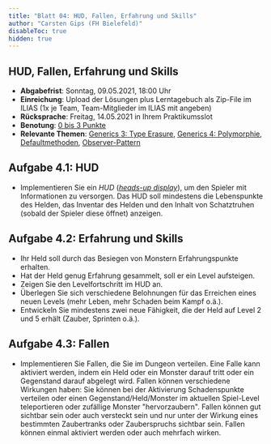 ```yaml
---
title: "Blatt 04: HUD, Fallen, Erfahrung und Skills"
author: "Carsten Gips (FH Bielefeld)"
disableToc: true
hidden: true
---
```



## HUD, Fallen, Erfahrung und Skills

*   **Abgabefrist**:
    Sonntag, 09.05.2021, 18:00 Uhr
*   **Einreichung**:
    Upload der Lösungen plus Lerntagebuch als Zip-File im ILIAS
    (1x je Team, Team-Mitglieder im ILIAS mit angeben)
*   **Rücksprache**:
    Freitag, 14.05.2021 in Ihrem Praktikumsslot
*   **Benotung**:
    [0 bis 3 Punkte](pm_orga.html#punkte)
*   **Relevante Themen**:
    [Generics 3: Type Erasure](pm_generics3.html),
    [Generics 4: Polymorphie](pm_generics4.html),
    [Defaultmethoden](pm_defaultmethods.html),
    [Observer-Pattern](pm_observer.html)

## Aufgabe 4.1: HUD

-   Implementieren Sie ein *HUD*
    ([*heads-up display*](https://en.wikipedia.org/wiki/Heads-up_display_(video_games))),
    um den Spieler mit Informationen zu versorgen. Das HUD soll mindestens
    die Lebenspunkte des Helden, das Inventar des Helden und den Inhalt von
    Schatztruhen (sobald der Spieler diese öffnet) anzeigen.

## Aufgabe 4.2: Erfahrung und Skills

-   Ihr Held soll durch das Besiegen von Monstern Erfahrungspunkte erhalten.
-   Hat der Held genug Erfahrung gesammelt, soll er ein Level aufsteigen.
-   Zeigen Sie den Levelfortschritt im HUD an.
-   Überlegen Sie sich verschiedene Belohnungen für das Erreichen eines neuen
    Levels (mehr Leben, mehr Schaden beim Kampf o.ä.).
-   Entwickeln Sie mindestens zwei neue Fähigkeit, die der Held auf Level 2
    und 5 erhält (Zauber, Sprinten o.ä.).

## Aufgabe 4.3: Fallen

-   Implementieren Sie Fallen, die Sie im Dungeon verteilen. Eine Falle kann
    aktiviert werden, indem ein Held oder ein Monster darauf tritt oder ein
    Gegenstand darauf abgelegt wird. Fallen können verschiedene Wirkungen
    haben: Sie können bei der Aktivierung Schadenspunkte verteilen oder einen
    Gegenstand/Held/Monster im aktuellen Spiel-Level teleportieren oder
    zufällige Monster "hervorzaubern". Fallen können gut sichtbar sein oder
    auch versteckt sein und nur unter der Wirkung eines bestimmten Zaubertranks
    oder Zauberspruchs sichtbar sein. Fallen können einmal aktiviert werden
    oder auch mehrfach wirken.

